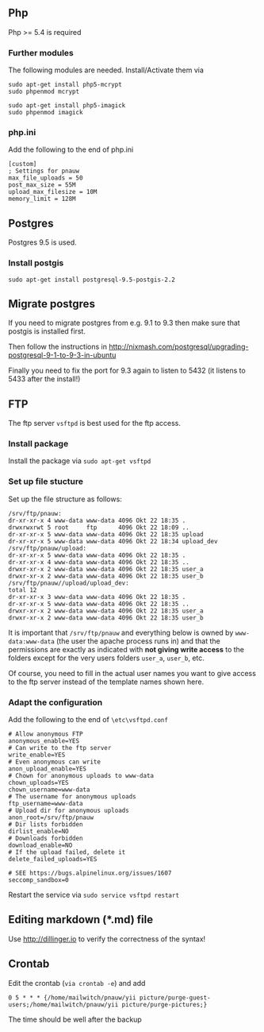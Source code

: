 ## Php ##
Php >= 5.4 is required
### Further modules ###
The following modules are needed. Install/Activate them via

```
sudo apt-get install php5-mcrypt
sudo phpenmod mcrypt

sudo apt-get install php5-imagick
sudo phpenmod imagick
```
### php.ini ###
Add the following to the end of php.ini
```
[custom]
; Settings for pnauw
max_file_uploads = 50
post_max_size = 55M
upload_max_filesize = 10M
memory_limit = 128M
```
## Postgres ##
Postgres 9.5 is used.
### Install postgis ###
``sudo apt-get install postgresql-9.5-postgis-2.2``
## Migrate postgres ##
If you need to migrate postgres from e.g. 9.1 to 9.3 then make sure that postgis is installed first.

Then follow the instructions in http://nixmash.com/postgresql/upgrading-postgresql-9-1-to-9-3-in-ubuntu

Finally you need to fix the port for 9.3 again to listen to 5432 (it listens to 5433 after the install!)
## FTP ##
The ftp server ``vsftpd`` is best used for the ftp access.
### Install package ###
Install the package via ``sudo apt-get vsftpd``
### Set up file stucture ###
Set up the file structure as follows:
```
/srv/ftp/pnauw:
dr-xr-xr-x 4 www-data www-data 4096 Okt 22 18:35 .
drwxrwxrwt 5 root     ftp      4096 Okt 22 18:09 ..
dr-xr-xr-x 5 www-data www-data 4096 Okt 22 18:35 upload
dr-xr-xr-x 5 www-data www-data 4096 Okt 22 18:34 upload_dev
/srv/ftp/pnauw/upload:
dr-xr-xr-x 5 www-data www-data 4096 Okt 22 18:35 .
dr-xr-xr-x 4 www-data www-data 4096 Okt 22 18:35 ..
drwxr-xr-x 2 www-data www-data 4096 Okt 22 18:35 user_a
drwxr-xr-x 2 www-data www-data 4096 Okt 22 18:35 user_b
/srv/ftp/pnauw//upload/upload_dev:
total 12
dr-xr-xr-x 3 www-data www-data 4096 Okt 22 18:35 .
dr-xr-xr-x 5 www-data www-data 4096 Okt 22 18:35 ..
drwxr-xr-x 2 www-data www-data 4096 Okt 22 18:35 user_a
drwxr-xr-x 2 www-data www-data 4096 Okt 22 18:35 user_b
```
It is important that ``/srv/ftp/pnauw`` and everything below is owned by ``www-data:www-data`` (the user the apache process runs in) 
and that the permissions are exactly as indicated with **not giving write access** to the folders except for the very 
users folders ``user_a``, ``user_b``, etc. 

Of course, you need to fill in the actual user names you want to give access to the ftp server instead of the template names shown here.
### Adapt the configuration ###
Add the following to the end of ``\etc\vsftpd.conf``

```
# Allow anonymous FTP
anonymous_enable=YES
# Can write to the ftp server
write_enable=YES
# Even anonymous can write
anon_upload_enable=YES
# Chown for anonymous uploads to www-data 
chown_uploads=YES
chown_username=www-data
# The username for anonymous uploads
ftp_username=www-data
# Upload dir for anonymous uploads 
anon_root=/srv/ftp/pnauw
# Dir lists forbidden
dirlist_enable=NO
# Downloads forbidden
download_enable=NO
# If the upload failed, delete it
delete_failed_uploads=YES

# SEE https://bugs.alpinelinux.org/issues/1607
seccomp_sandbox=0

```

Restart the service via ``sudo service vsftpd restart``

## Editing markdown (*.md) file ##
Use http://dillinger.io to verify the correctness of the syntax!
## Crontab ##
Edit the crontab (``via crontab -e``) and add
```
0 5 * * * {/home/mailwitch/pnauw/yii picture/purge-guest-users;/home/mailwitch/pnauw/yii picture/purge-pictures;}
```
The time should be well after the backup
